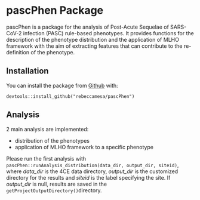 # pascPhen Package
pascPhen is a package for the analysis of Post-Acute Sequelae of SARS-CoV-2 infection (PASC) rule-based phenotypes.
It provides functions for the description of the phenotype distribution and the application of MLHO framework with the aim of extracting features that can contribute to the re-definition of the phenotype.

## Installation
You can install the package from [Github](https://github.com/rebeccamesa/pascPhen) with:

`devtools::install_github("rebeccamesa/pascPhen")`

## Analysis
2 main analysis are implemented:
* distribution of the phenotypes
* application of MLHO framework to a specific phenotype

Please run the first analysis with `pascPhen::runAnalysis_distribution(data_dir, output_dir, siteid)`, where *data_dir* is the 4CE data directory, *output_dir* is the customized directory for the results and *siteid* is the label specifying the site. If *output_dir* is null, results are saved in the `getProjectOutputDirectory()`directory. 
